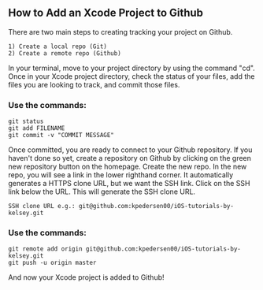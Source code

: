 ## How to Add an Xcode Project to Github

There are two main steps to creating tracking your project on Github.

```
1) Create a local repo (Git)
2) Create a remote repo (Github)
```

In your terminal, move to your project directory by using the command "cd". Once in your Xcode project directory, check the status of your files, add the files you are looking to track, and commit those files.

### Use the commands:
```
git status
git add FILENAME
git commit -v "COMMIT MESSAGE"
```

Once committed, you are ready to connect to your Github repository. If you haven't done so yet, create a repository on Github by clicking on the green new repository button on the homepage. Create the new repo. In the new repo, you will see a link in the lower righthand corner. It automatically generates a HTTPS clone URL, but we want the SSH link. Click on the SSH link below the URL. This will generate the SSH clone URL.

```
SSH clone URL e.g.: git@github.com:kpedersen00/iOS-tutorials-by-kelsey.git
```

### Use the commands:
```
git remote add origin git@github.com:kpedersen00/iOS-tutorials-by-kelsey.git
git push -u origin master
```

And now your Xcode project is added to Github!
